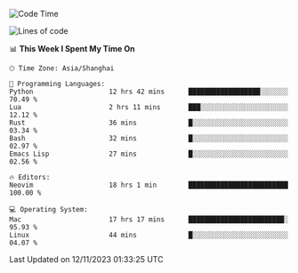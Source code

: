 <!--START_SECTION:waka-->
![Code Time](http://img.shields.io/badge/Code%20Time-1%2C660%20hrs%2042%20mins-blue)

![Lines of code](https://img.shields.io/badge/From%20Hello%20World%20I%27ve%20Written-288.3%20thousand%20lines%20of%20code-blue)

📊 **This Week I Spent My Time On** 

```text
🕑︎ Time Zone: Asia/Shanghai

💬 Programming Languages: 
Python                   12 hrs 42 mins      ██████████████████░░░░░░░   70.49 % 
Lua                      2 hrs 11 mins       ███░░░░░░░░░░░░░░░░░░░░░░   12.12 % 
Rust                     36 mins             █░░░░░░░░░░░░░░░░░░░░░░░░   03.34 % 
Bash                     32 mins             █░░░░░░░░░░░░░░░░░░░░░░░░   02.97 % 
Emacs Lisp               27 mins             █░░░░░░░░░░░░░░░░░░░░░░░░   02.56 % 

🔥 Editors: 
Neovim                   18 hrs 1 min        █████████████████████████   100.00 % 

💻 Operating System: 
Mac                      17 hrs 17 mins      ████████████████████████░   95.93 % 
Linux                    44 mins             █░░░░░░░░░░░░░░░░░░░░░░░░   04.07 % 
```


 Last Updated on 12/11/2023 01:33:25 UTC
<!--END_SECTION:waka-->
